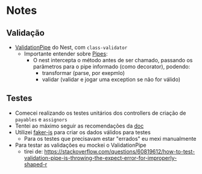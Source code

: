 # Notes

## Validação

- [ValidationPipe](https://docs.nestjs.com/techniques/validation#using-the-built-in-validationpipe) do Nest, com `class-validator`
  - Importante entender sobre [Pipes](https://docs.nestjs.com/pipes):
    - O nest intercepta o método antes de ser chamado, passando os parâmetros para o pipe informado (como decorator), podendo:
      - transformar (parse, por exepmlo)
      - validar (validar e jogar uma exception se não for válido)

## Testes

- Comecei realizando os testes unitários dos controllers de criação de `payables` e `assignors`
- Tentei ao máximo seguir as recomendações da [doc](https://docs.nestjs.com/fundamentals/testing)
- Utilizei [faker-js](https://github.com/faker-js/faker) para criar os dados válidos para testes
  - Para os testes que precisavam estar "errados" eu mexi manualmente
- Para testar as validações eu mockei o ValidationPipe
  - tirei de: <https://stackoverflow.com/questions/60819612/how-to-test-validation-pipe-is-throwing-the-expect-error-for-improperly-shaped-r>

